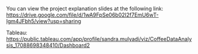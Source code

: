 You can view the project explanation slides at the following link:
https://drive.google.com/file/d/1wA9FpSe06b02I2f7EmU6wT-Igm4JFbh5/view?usp=sharing

Tableau:
https://public.tableau.com/app/profile/sandra.mulyadi/viz/CoffeeDataAnalysis_17088698348410/Dashboard2
